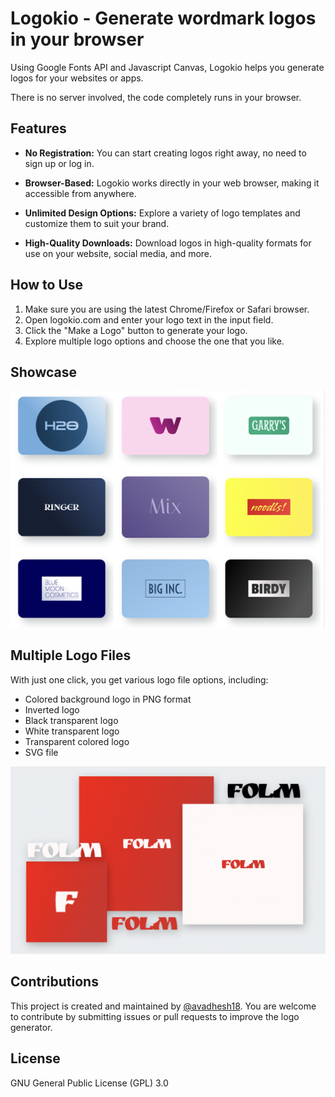 
# Logokio - Generate wordmark logos in your browser

Using Google Fonts API and Javascript Canvas, Logokio helps you generate logos for your websites or apps. 

There is no server involved, the code completely runs in your browser.


## Features

- **No Registration:** You can start creating logos right away, no need to sign up or log in.

- **Browser-Based:** Logokio works directly in your web browser, making it accessible from anywhere.

- **Unlimited Design Options:** Explore a variety of logo templates and customize them to suit your brand.

- **High-Quality Downloads:** Download logos in high-quality formats for use on your website, social media, and more.

## How to Use
1. Make sure you are using the latest Chrome/Firefox or Safari browser.
2. Open logokio.com and enter your logo text in the input field.
3. Click the "Make a Logo" button to generate your logo.
4. Explore multiple logo options and choose the one that you like.

## Showcase

![Logo Showcase](docs/showcase.png)

## Multiple Logo Files

With just one click, you get various logo file options, including:

- Colored background logo in PNG format
- Inverted logo
- Black transparent logo
- White transparent logo
- Transparent colored logo
- SVG file

![Logo File Options](docs/folm.png)

## Contributions

This project is created and maintained by [@avadhesh18](https://github.com/avadhesh18). You are welcome to contribute by submitting issues or pull requests to improve the logo generator.

## License
GNU General Public License (GPL) 3.0






